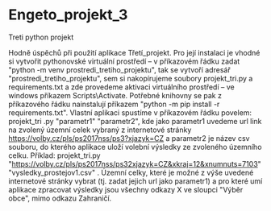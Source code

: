 # Engeto_projekt_3
Treti python projekt

Hodně úspěchů při použití aplikace Třetí_projekt. Pro její instalaci je vhodné si vytvořit pythonovské virtuální prostředí – v příkazovém řádku zadat "python -m venv prostredi_tretiho_projektu", tak se vytvoří adresář "prostredi_tretiho_projektu", sem si nakopírujeme soubory  projekt_tri.py a requirements.txt a zde provedeme aktivaci virtuálního prostředí – ve windows příkazem Scripts\Activate. Potřebné knihovny se pak z příkazového řádku nainstalují příkazem "python -m pip install -r requirements.txt". 
Vlastní aplikaci spustíme v příkazovém řádku povelem:  projekt_tri .py "parametr1" "parametr2", kde jako parametr1 uvedeme url link na zvolený územní celek vybraný z internetové stránky https://volby.cz/pls/ps2017nss/ps3?xjazyk=CZ a parametr2 je název csv souboru, do kterého aplikace uloží volební výsledky ze zvoleného územního celku.  Příklad:
projekt_tri.py "https://volby.cz/pls/ps2017nss/ps32xjazyk=CZ&xkraj=12&xnumnuts=7103" "vysledky_prostejov1.csv"  .
Územní celky, které je možné z výše uvedené internetové stránky vybrat (tj. zadat jejich url jako parametr1) a pro které umí aplikace zpracovat výsledky jsou všechny odkazy X ve sloupci "Výběr obce", mimo odkazu Zahraničí.

